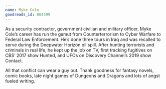 ```yaml
---
name: Myke Cole
goodreads_id: 804399
---
```


As a security contractor, government civilian and military officer, Myke Cole’s career has run the gamut from Counterterrorism to Cyber Warfare to Federal Law Enforcement. He’s done three tours in Iraq and was recalled to serve during the Deepwater Horizon oil spill. After hunting terrorists and criminals in real life, he kept up the job on TV, first tracking fugitives on CBS’ 2017 show Hunted, and UFOs on Discovery Channel’s 2019 show Contact.

All that conflict can wear a guy out. Thank goodness for fantasy novels, comic books, late night games of Dungeons and Dragons and lots of angst fueled writing.
